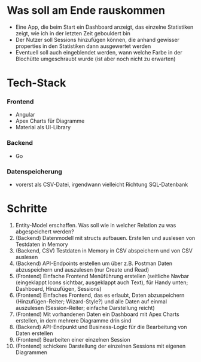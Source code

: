 # Was soll  am Ende rauskommen
- Eine App, die beim Start ein Dashboard anzeigt, das einzelne Statistiken zeigt, wie ich in der letzten Zeit gebouldert bin
- Der Nutzer soll Sessions hinzufügen können, die anhand gewisser properties in den Statistiken dann ausgewertet werden
- Eventuell soll auch eingeblendet werden, wann welche Farbe in der Blochütte umgeschraubt wurde (ist aber noch nicht zu erwarten)

# Tech-Stack
### Frontend
- Angular
- Apex Charts für Diagramme
- Material als UI-Library

### Backend
- Go

### Datenspeicherung
- vorerst als CSV-Datei, irgendwann vielleicht Richtung SQL-Datenbank


# Schritte
1. Entity-Model erschaffen. Was soll wie in welcher Relation zu was abgespeichert werden?
2. (Backend) Datenmodell mit structs aufbauen. Erstellen und auslesen von Testdaten in Memory
3. (Backend, CSV) Testdaten in Memory in CSV abspeichern und von CSV auslesen
4. (Backend) API-Endpoints erstellen um über z.B. Postman Daten abzuspeichern und auszulesen (nur Create und Read)
5. (Frontend) Einfache Frontend Menüführung erstellen (seitliche Navbar (eingeklappt Icons sichtbar, ausgeklappt auch Text), für Handy unten; Dashboard, Hinzufügen, Sessions)
6. (Frontend) Einfaches Frontend, das es erlaubt, Daten abzuspeichern (Hinzufügen-Reiter; Wizard-Style?) und alle Daten auf einmal auszulesen (Session-Reiter; einfache Darstellung reicht)
7. (Frontend) Mit vorhandenen Daten ein Dashboard mit Apex Charts erstellen, in dem mehrere Diagramme drin sind
8. (Backend) API-Endpunkt und Business-Logic für die Bearbeitung von Daten erstellen
9. (Frontend) Bearbeiten einer einzelnen Session
10. (Frontend) schickere Darstellung der einzelnen Sessions mit eigenen Diagrammen 

